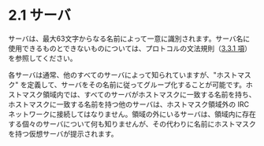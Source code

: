 # 2.1 サーバ

サーバは、最大63文字からなる名前によって一意に識別されます。サーバ名に使用できるものとできないものについては、プロトコルの文法規則（[3.3.1 項](../the-irc-server-specification/message-format-in-augmented-bnf.md)）を参照してください。

各サーバは通常、他のすべてのサーバによって知られていますが、"ホストマスク" を定義して、サーバをその名前に従ってグループ化することが可能です。ホストマスク領域内では、すべてのサーバがホストマスクに一致する名前を持ち、ホストマスクに一致する名前を持つ他のサーバは、ホストマスク領域外の IRC ネットワークに接続してはなりません。領域の外にいるサーバは、領域内に存在する個々のサーバについて何も知りませんが、その代わりに名前にホストマスクを持つ仮想サーバが提示されます。
